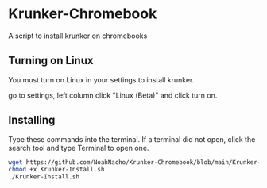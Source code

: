 # Krunker-Chromebook

A script to install krunker on chromebooks

## Turning on Linux

You must turn on Linux in your settings to install krunker.

go to settings, left column click "Linux (Beta)" and click turn on.

## Installing

Type these commands into the terminal. If a terminal did not open, click the search tool and type Terminal to open one.

```bash
wget https://github.com/NoahNacho/Krunker-Chromebook/blob/main/Krunker-Install.sh
chmod +x Krunker-Install.sh
./Krunker-Install.sh
```
